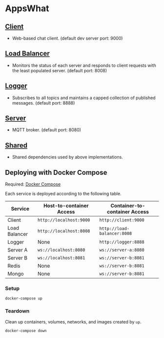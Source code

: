 # AppsWhat

## [Client](client)
- Web-based chat client. (default dev server port: 9000)

## [Load Balancer](load-balancer)
- Monitors the status of each server and responds to client requests with the least populated server. (default port: 8008)

## [Logger](logger)
- Subscribes to all topics and maintains a capped collection of published messages. (default port: 8888)

## [Server](server)
- MQTT broker. (default port: 8080)

## [Shared](shared)
- Shared dependencies used by above implementations.

## Deploying with Docker Compose

Required: [Docker Compose](https://docs.docker.com/compose/install/)

Each service is deployed according to the following table.

| Service       | Host-to-container Access | Container-to-container Access |
| ------------- | ------------------------ | ----------------------------- |
| Client        | `http://localhost:9000`  | `http://client:9000`          |
| Load Balancer | `http://localhost:8008`  | `http://load-balancer:8008`   |
| Logger        | None                     | `http://logger:8888`          |
| Server A      | `ws://localhost:8080`    | `ws://server-a:8080`          |
| Server B      | `ws://localhost:8081`    | `ws://server-b:8081`          |
| Redis         | None                     | `ws://server-b:8081`          |
| Mongo         | None                     | `ws://server-b:8081`          |

### Setup

```sh
docker-compose up
```

### Teardown

Clean up containers, volumes, networks, and images created by `up`.

```sh
docker-compose down
```
